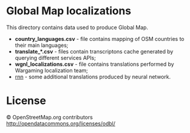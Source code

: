 # Global Map localizations

This directory contains data used to produce Global Map.

* **country_languages.csv** - file contains mapping of OSM countries to their main languages;
* **translate_*.csv** - files contain transcriptons cache generated by querying different services APIs;
* **wgnl_localizations.csv** - file contains translations performed by Wargaming localization team;
* [rnn](rnn) - some additional translations produced by neural network.

# License

© OpenStreetMap.org contributors
http://opendatacommons.org/licenses/odbl/
